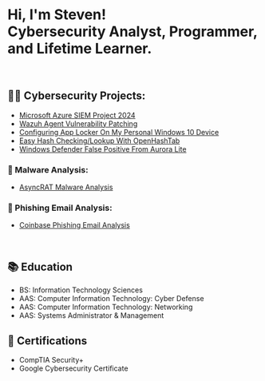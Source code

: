 <h1>Hi, I'm Steven! <br/>Cybersecurity Analyst, Programmer, and Lifetime Learner.</h1>
</br>

<h2>👨‍💻 Cybersecurity Projects:</h2>

- [Microsoft Azure SIEM Project 2024](https://github.com/skghprofile/Microsoft-Azure-SIEM-Project)</b>
- [Wazuh Agent Vulnerability Patching](https://github.com/skghprofile/Wazuh-Agent-Vulnerability-Patching)</b>
- [Configuring App Locker On My Personal Windows 10 Device](https://github.com/skghprofile/Configuring-App-Locker)</b>
- [Easy Hash Checking/Lookup With OpenHashTab](https://github.com/skghprofile/Easy-Hash-Checking-Lookup-With-OpenHashTab)</b>
- [Windows Defender False Positive From Aurora Lite](https://github.com/skghprofile/Windows-Defender-False-Positive-From-Aurora-Lite)</b>

<h3> 📄 Malware Analysis: </h3>

- [AsyncRAT Malware Analysis](https://github.com/skghprofile/AsyncRAT-Malware-Analysis)

<h3> 📄 Phishing Email Analysis: </h3>

- [Coinbase Phishing Email Analysis](https://github.com/skghprofile/Coinbase-Phishing-Email-Analysis)

</br>
 
<h2>📚 Education </h2>

- BS: Information Technology Sciences
- AAS: Computer Information Technology: Cyber Defense
- AAS: Computer Information Technology: Networking
- AAS: Systems Administrator & Management

<h2>📘 Certifications </h2>

- CompTIA Security+
- Google Cybersecurity Certificate
<!--
**skghprofile/skghprofile** is a ✨ _special_ ✨ repository because its `README.md` (this file) appears on your GitHub profile.

Here are some ideas to get you started:

- 🔭 I’m currently working on ...
- 🌱 I’m currently learning ...
- 👯 I’m looking to collaborate on ...
- 🤔 I’m looking for help with ...
- 💬 Ask me about ...
- 📫 How to reach me: ...
- 😄 Pronouns: ...
- ⚡ Fun fact: ...
-->
